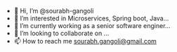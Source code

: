 - 👋 Hi, I’m @sourabh-gangoli
- 👀 I’m interested in Microservices, Spring boot, Java...
- 🌱 I’m currently working as a senior software enginer...
- 💞️ I’m looking to collaborate on ...
- 📫 How to reach me sourabh.gangoli@gmail.com

<!---
sourabh-gangoli/sourabh-gangoli is a ✨ special ✨ repository because its `README.md` (this file) appears on your GitHub profile.
You can click the Preview link to take a look at your changes.
--->

